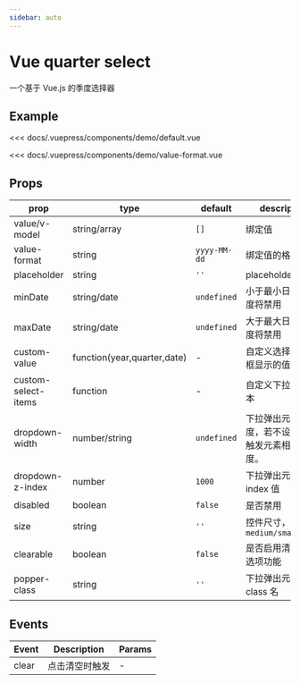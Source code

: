 ```yaml
---
sidebar: auto
---
```


<!-- markdownlint-disable MD033 -->
<style>
  .sw__wrapper { width: 350px; margin-top: 16px !important; }
</style>

# Vue quarter select

一个基于 Vue.js 的季度选择器

## Example

<box-wrapper title="基本使用">

<demo-default/>

<div slot="code">

<<< docs/.vuepress/components/demo/default.vue

</div>

</box-wrapper>

<box-wrapper title="使用value-format">

<demo-value-format/>

<div slot="code">

<<< docs/.vuepress/components/demo/value-format.vue

</div>

</box-wrapper>

## Props

| prop | type | default | description |
| --- | --- | --- | --- |
| value/v-model | string/array | `[]` | 绑定值 |
| value-format | string | `yyyy-MM-dd` | 绑定值的格式 |
| placeholder | string | `''` | placeholder |
| minDate | string/date | `undefined` | 小于最小日期的季度将禁用 |
| maxDate | string/date | `undefined` | 大于最大日期的季度将禁用 |
| custom-value | function(year,quarter,date) | - | 自定义选择后输入框显示的值 |
| custom-select-items | function | - | 自定义下拉选项文本 |
| dropdown-width | number/string | `undefined` | 下拉弹出元素宽度，若不设置则与触发元素相同宽度。 |
| dropdown-z-index | number | `1000` | 下拉弹出元素的 z-index 值 |
| disabled | boolean | `false` | 是否禁用 |
| size | string | `''` | 控件尺寸，可选值 `medium/small/mini` |
| clearable | boolean | `false` | 是否启用清空所有选项功能 |
| popper-class | string | `''` | 下拉弹出元素 class 名 |

## Events

| Event | Description | Params |
| ----- | ----------- | ------ |
| clear | 点击清空时触发 | - |
